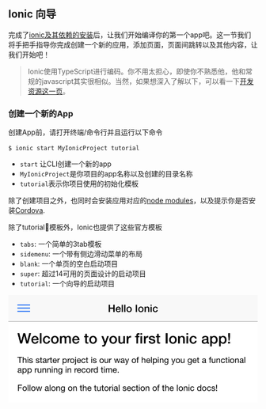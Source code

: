 ## Ionic 向导

完成了[ionic及其依赖的安装](/intro/installation.md)后，让我们开始编译你的第一个app吧。这一节我们将手把手指导你完成创建一个新的应用，添加页面，页面间跳转以及其他内容，让我们开始吧！

> Ionic使用TypeScript进行编码。你不用太担心，即使你不熟悉他，他和常规的javascript其实很相似。当然，如果想深入了解以下，可以看一下[开发资源这一页](/resources.md)。

### 创建一个新的App

创建App前，请打开终端/命令行并且运行以下命令

```
$ ionic start MyIonicProject tutorial
```

* `start` 让CLI创建一个新的app
* `MyIonicProject`是你项目的app名称以及创建的目录名称
* `tutorial`表示你项目使用的初始化模板 

除了创建项目之外，也同时会安装应用对应的[node modules](/resources.md)，以及提示你是否安装[Cordova](/resources.md).

除了tutorial模板外，Ionic也提供了这些官方模板

* `tabs`: 一个简单的3tab模板
* `sidemenu`: 一个带有侧边滑动菜单的布局
* `blank`: 一个单页的空白启动项目
* `super`: 超过14可用的页面设计的启动项目
* `tutorial`: 一个向导的启动项目

![](/assets/tutorial-screen.png)

